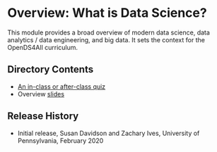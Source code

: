 # Overview:  What is Data Science?

This module provides a broad overview of modern data science, data analytics / data engineering, and big data.  It sets the context for the OpenDS4All curriculum.

## Directory Contents

* [An in-class or after-class quiz](Quiz.md)
* Overview [slides](INTRODUCTION-Data-Science-basic.pptx)

## Release History

* Initial release, Susan Davidson and Zachary Ives, University of Pennsylvania, February 2020
